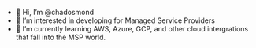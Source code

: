 - 👋 Hi, I’m @chadosmond
- 👀 I’m interested in developing for Managed Service Providers
- 🌱 I’m currently learning AWS, Azure, GCP, and other cloud intergrations that fall into the MSP world.

<!---
chadosmond/chadosmond is a ✨ special ✨ repository because its `README.md` (this file) appears on your GitHub profile.
You can click the Preview link to take a look at your changes.
--->
